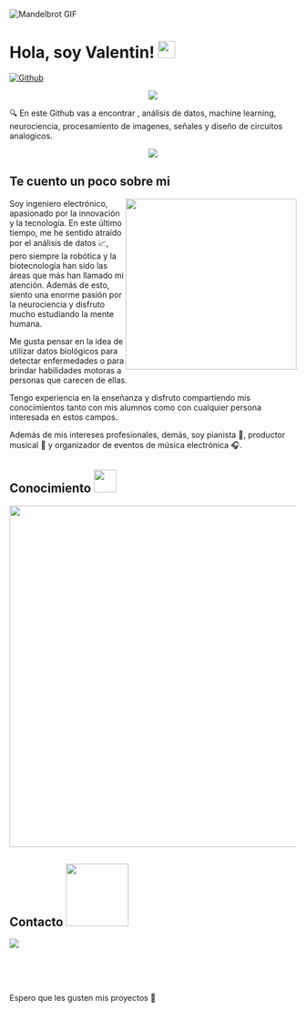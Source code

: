 ![Mandelbrot GIF](https://media.giphy.com/media/1n92hYPiFQ0efcCtrF/giphy.gif)

<h1> Hola, soy Valentin! <img src="https://raw.githubusercontent.com/MartinHeinz/MartinHeinz/master/wave.gif" width=30px> </h1>

[![Github](https://img.shields.io/github/followers/Aditya664?label=Follow&style=social)](https://github.com/valentinbarco)

<p align="center">
  <a href="https://github.com/Ratheshan03/readme-typing-svg"><img src="https://readme-typing-svg.herokuapp.com?lines=Análisis+de+Datos+,+Machine+Learning;Deep+Learning;Big+Data;Robótica;Electrónica,;DL%20|%20AI%20|%20ML%20Engineer&center=true&width=600&height=60"></a>
</p>

<div size='20px'> 🔍 En este Github vas a encontrar , análisis de datos, machine learning, neurociencia, procesamiento de imagenes, señales y diseño de circuitos analogicos.
  <p align="center">
  <a href="https://github.com/Ratheshan03/readme-typing-svg"><img src="https://readme-typing-svg.herokuapp.com?lines=Proyectos+de+Robótica+,+Análisis+de+Datos+,+Machine+Learning+,+Deep+Learning+,+Big+Data+,+Procesamiento+de+Imagenes+,+Señales+,+y+Diseño de Circuitos+Analogicos;DL%20|%20AI%20|%20ML%20Engineer&center=true&width=600&height=60"></a>
</p>
</div>




<h2> Te cuento un poco sobre mi </h2>

<img src="https://media.giphy.com/media/ITRemFlr5tS39AzQUL/giphy.gif" align="right" width="300">

Soy ingeniero electrónico, apasionado por la innovación y la tecnología. En este último tiempo, me he sentido atraído por el análisis de datos :chart_with_upwards_trend:, pero siempre la robótica y la biotecnología han sido las áreas que más han llamado mi atención. Además de esto, siento una enorme pasión por la neurociencia y disfruto mucho estudiando la mente humana.

Me gusta pensar en la idea de utilizar datos biológicos para detectar enfermedades o para brindar habilidades motoras a personas que carecen de ellas.

Tengo experiencia en la enseñanza y disfruto compartiendo mis conocimientos tanto con mis alumnos como con cualquier persona interesada en estos campos.

Además de mis intereses profesionales, demás, soy pianista 🎹, productor musical 🎵 y organizador de eventos de música electrónica 🎧.

<h2> Conocimiento <img src = "https://media2.giphy.com/media/QssGEmpkyEOhBCb7e1/giphy.gif?cid=ecf05e47a0n3gi1bfqntqmob8g9aid1oyj2wr3ds3mg700bl&rid=giphy.gif" width = 40px> </h2>
<p align="left">
  <a href="https://skillicons.dev">
    <img src="https://skillicons.dev/icons?i=python,cpp,c,matlab,octave,js,tensorflow,pytorch,arduino,raspberrypi,git" width = 600px />
  </a>
</p>

<h2> Contacto  <img src='https://raw.githubusercontent.com/ShahriarShafin/ShahriarShafin/main/Assets/handshake.gif' width="110px"> </h2>
<p align="left">
  <a href="https://www.linkedin.com/in/valentin-barco"><img src="https://skillicons.dev/icons?i=linkedin" /></a>
</p>
  
<br>
<br>
  <br>
  
Espero que les gusten mis proyectos :raised_hands:

